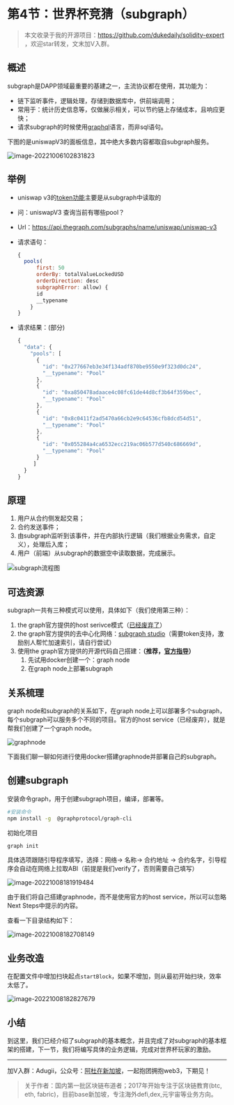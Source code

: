 # 第4节：世界杯竞猜（subgraph）

>  本文收录于我的开源项目：https://github.com/dukedaily/solidity-expert ，欢迎star转发，文末加V入群。



## 概述

subgraph是DAPP领域最重要的基建之一，主流协议都在使用，其功能为：

- 链下监听事件，逻辑处理，存储到数据库中，供前端调用；
- 常用于：统计历史信息等，仅做展示相关，可以节约链上存储成本，且响应更快；
- 请求subgraph的时候使用[graphql](https://thegraph.com/docs/en/querying/graphql-api/)语言，而非sql语句。



下图的是uniswapV3的面板信息，其中绝大多数内容都取自subgraph服务。

![image-20221006102831823](assets/image-20221006102831823.png)



## 举例

- uniswap v3的[token功能](https://info.uniswap.org/#/tokens)主要是从subgraph中读取的

- 问：uniswapV3 查询当前有哪些pool？

- Url：https://api.thegraph.com/subgraphs/name/uniswap/uniswap-v3

- 请求语句：

  ```js
  {
    pools(
        first: 50 
        orderBy: totalValueLockedUSD 
        orderDirection: desc  
        subgraphError: allow) {    
        id    
        __typename  
      }
  }
  ```

- 请求结果：(部分)

  ```js
  {
    "data": {
      "pools": [
        {
          "id": "0x277667eb3e34f134adf870be9550e9f323d0dc24",
          "__typename": "Pool"
        },
        {
          "id": "0xa850478adaace4c08fc61de44d8cf3b64f359bec",
          "__typename": "Pool"
        },
        {
          "id": "0x8c0411f2ad5470a66cb2e9c64536cfb8dcd54d51",
          "__typename": "Pool"
        },
        {
          "id": "0x055284a4ca6532ecc219ac06b577d540c686669d",
          "__typename": "Pool"
        }
       ]
    }
  }
  ```



## 原理

1. 用户从合约侧发起交易；
2. 合约发送事件；
3. 由subgraph监听到该事件，并在内部执行逻辑（我们根据业务需求，自定义），处理后入库；
4. 用户（前端）从subgraph的数据空中读取数据，完成展示。

![subgraph流程图](assets/subgraph流程图.jpg)



## 可选资源

subgraph一共有三种模式可以使用，具体如下（我们使用第三种）：

1. the graph官方提供的host serivce模式（[已经废弃了](https://thegraph.com/blog/sunsetting-hosted-service/)）
2. the graph官方提供的去中心化网络：[subgraph studio](https://thegraph.com/docs/en/deploying/subgraph-studio/)（需要token支持，激励别人帮忙加速索引，请自行尝试）
3. 使用the graph官方提供的开源代码自己搭建：**（推荐，[官方指导](https://thegraph.academy/developers/local-development/)）**
   1. 先试用docker创建一个：graph node
   2. 在graph node上部署subgraph



## 关系梳理

graph node和subgraph的关系如下，在graph node上可以部署多个subgraph，每个subgraph可以服务多个不同的项目。官方的host service（已经废弃），就是帮我们创建了一个graph node。

![graphnode](assets/graphnode.jpg)

下面我们聊一聊如何进行使用docker搭建graphnode并部署自己的subgraph。



## 创建subgraph

安装命令graph，用于创建subgraph项目，编译，部署等。

```sh
#安装命令
npm install -g  @graphprotocol/graph-cli
```

初始化项目

```sh
graph init
```

具体选项跟随引导程序填写，选择：网络-> 名称-> 合约地址 -> 合约名字，引导程序会自动在网络上拉取ABI（前提是我们verify了，否则需要自己填写）

![image-20221008181919484](assets/image-20221008181919484.png)

由于我们将自己搭建graphnode，而不是使用官方的host service，所以可以忽略Next Steps中提示的内容。

查看一下目录结构如下：

![image-20221008182708149](assets/image-20221008182708149.png)

## 业务改造

在配置文件中增加扫块起点`startBlock`，如果不增加，则从最初开始扫块，效率太低了。

![image-20221008182827679](assets/image-20221008182827679.png)



## 小结

到这里，我们已经介绍了subgraph的基本概念，并且完成了对subgraph的基本框架的搭建，下一节，我们将编写具体的业务逻辑，完成对世界杯玩家的激励。



---

加V入群：Adugii，公众号：[阿杜在新加坡](https://mp.weixin.qq.com/s/kjBUa2JHCbOI_2UKmZxjJQ)，一起抱团拥抱web3，下期见！



> 关于作者：国内第一批区块链布道者；2017年开始专注于区块链教育(btc, eth, fabric)，目前base新加坡，专注海外defi,dex,元宇宙等业务方向。